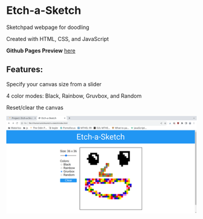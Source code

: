 # Etch-a-Sketch

Sketchpad webpage for doodling

Created with HTML, CSS, and JavaScript

**Github Pages Preview** [here](https://ramishafikovca.github.io/etch-a-sketch)

## Features:
Specify your canvas size from a slider

4 color modes: Black, Rainbow, Gruvbox, and Random

Reset/clear the canvas

 ![Screenshot of the page](screenshot.png)